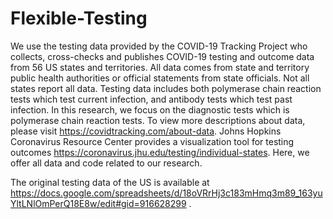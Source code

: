 # Flexible-Testing


We use the testing data provided by the COVID-19 Tracking Project who collects, cross-checks and publishes COVID-19 testing and outcome data from 56 US states and territories. All data comes from state and territory public health authorities or official statements from state officials. Not all states report all data. Testing data includes both polymerase chain reaction tests which test current infection, and antibody tests which test past infection. In this research, we focus on the diagnostic tests which is polymerase chain reaction tests. To view more descriptions about data, please visit https://covidtracking.com/about-data. Johns Hopkins Coronavirus Resource Center provides a visualization tool for testing outcomes https://coronavirus.jhu.edu/testing/individual-states. Here, we offer all data and code related to our research.

The original testing data of the US is available at https://docs.google.com/spreadsheets/d/18oVRrHj3c183mHmq3m89_163yuYltLNlOmPerQ18E8w/edit#gid=916628299 .
